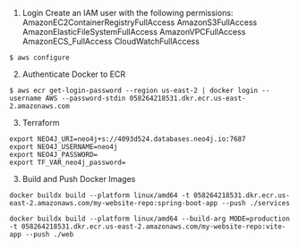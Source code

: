 
1. Login
Create an IAM user with the following permissions:
AmazonEC2ContainerRegistryFullAccess
AmazonS3FullAccess
AmazonElasticFileSystemFullAccess
AmazonVPCFullAccess
AmazonECS_FullAccess
CloudWatchFullAccess

```shell
$ aws configure
```

2. Authenticate Docker to ECR
```shell
$ aws ecr get-login-password --region us-east-2 | docker login --username AWS --password-stdin 058264218531.dkr.ecr.us-east-2.amazonaws.com
```

3. Terraform
```
export NEO4J_URI=neo4j+s://4093d524.databases.neo4j.io:7687
export NEO4J_USERNAME=neo4j
export NEO4J_PASSWORD=
export TF_VAR_neo4j_password=
```


3. Build and Push Docker Images
```shell
docker buildx build --platform linux/amd64 -t 058264218531.dkr.ecr.us-east-2.amazonaws.com/my-website-repo:spring-boot-app --push ./services

docker buildx build --platform linux/amd64 --build-arg MODE=production -t 058264218531.dkr.ecr.us-east-2.amazonaws.com/my-website-repo:vite-app --push ./web
```